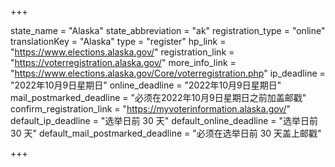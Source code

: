 +++

state_name = "Alaska"
state_abbreviation = "ak"
registration_type = "online"
translationKey = "Alaska"
type = "register"
hp_link = "https://www.elections.alaska.gov/"
registration_link = "https://voterregistration.alaska.gov/"
more_info_link = "https://www.elections.alaska.gov/Core/voterregistration.php"
ip_deadline = "2022年10月9日星期日"
online_deadline = "2022年10月9日星期日"
mail_postmarked_deadline = "必须在2022年10月9日星期日之前加盖邮戳"
confirm_registration_link = "https://myvoterinformation.alaska.gov/"
default_ip_deadline = "选举日前 30 天"
default_online_deadline = "选举日前 30 天"
default_mail_postmarked_deadline = "必须在选举日前 30 天盖上邮戳"

+++